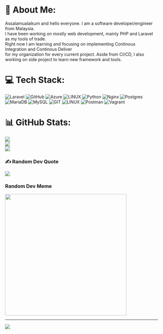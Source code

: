 # 💫 About Me:
Assalamualaikum and hello everyone. I am a software developer/engineer from Malaysia. <br>I have been working on mostly web development, mainly PHP and Laravel as my tools of trade.<br>Right now I am learning and focusing on implementing Continous Integration and Continous Deliver<br>for my organization for every current project. Aside from CI/CD, I also working on side project to learn new framework and tools.<br>


# 💻 Tech Stack:
![Laravel](https://img.shields.io/badge/laravel-%23FF2D20.svg?style=plastic&logo=laravel&logoColor=white) ![GitHub](https://img.shields.io/badge/GitHub-%23121011.svg?style=plastic&logo=github&logoColor=white) ![Azure](https://img.shields.io/badge/azure-%230072C6.svg?style=plastic&logo=azure-devops&logoColor=white) ![LINUX](https://img.shields.io/badge/Linux-FCC624?style=plastic&logo=linux&logoColor=black) ![Python](https://img.shields.io/badge/python-3670A0?style=plastic&logo=python&logoColor=ffdd54) ![Nginx](https://img.shields.io/badge/nginx-%23009639.svg?style=plastic&logo=nginx&logoColor=white) ![Postgres](https://img.shields.io/badge/postgres-%23316192.svg?style=plastic&logo=postgresql&logoColor=white) ![MariaDB](https://img.shields.io/badge/MariaDB-003545?style=plastic&logo=mariadb&logoColor=white) ![MySQL](https://img.shields.io/badge/mysql-%2300f.svg?style=plastic&logo=mysql&logoColor=white) ![GIT](https://img.shields.io/badge/Git-fc6d26?style=plastic&logo=git&logoColor=white) ![LINUX](https://img.shields.io/badge/Linux-FCC624?style=plastic&logo=linux&logoColor=black) ![Postman](https://img.shields.io/badge/Postman-FF6C37?style=plastic&logo=postman&logoColor=white) ![Vagrant](https://img.shields.io/badge/vagrant-%231563FF.svg?style=plastic&logo=vagrant&logoColor=white)
# 📊 GitHub Stats:
![](https://github-readme-stats.vercel.app/api?username=AmeerFaisalAdanan&theme=dark&hide_border=false&include_all_commits=false&count_private=false)<br/>
![](https://github-readme-streak-stats.herokuapp.com/?user=AmeerFaisalAdanan&theme=dark&hide_border=false)<br/>
![](https://github-readme-stats.vercel.app/api/top-langs/?username=AmeerFaisalAdanan&theme=dark&hide_border=false&include_all_commits=false&count_private=false&layout=compact)

### ✍️ Random Dev Quote
![](https://quotes-github-readme.vercel.app/api?type=horizontal&theme=tokyonight)

### Random Dev Meme
<img src='https://randommeme-five.vercel.app/' style="height: 400px;"/>

---
[![](https://visitcount.itsvg.in/api?id=AmeerFaisalAdanan&icon=0&color=0)](https://visitcount.itsvg.in)

<!-- Proudly created with GPRM ( https://gprm.itsvg.in ) -->
